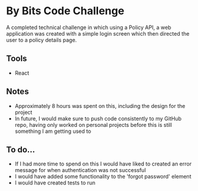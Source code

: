 # By Bits Code Challenge

A completed technical challenge in which using a Policy API, a web application was created with a simple login screen which then directed the user to a policy details page.

## Tools

- React

## Notes

- Approximately 8 hours was spent on this, including the design for the project
- In future, I would make sure to push code consistently to my GitHub repo, having only worked on personal projects before this is still something I am getting used to

## To do...

- If I had more time to spend on this I would have liked to created an error message for when authentication was not successful
- I would have added some functionality to the 'forgot password' element
- I would have created tests to run
